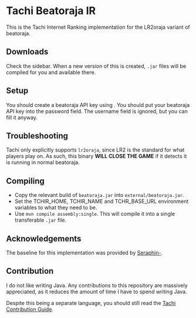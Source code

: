 # Tachi Beatoraja IR
This is the Tachi Internet Ranking implementation for the LR2oraja variant of beatoraja.

## Downloads

Check the sidebar. When a new version of this is created, `.jar` files will be compiled for you and available there.

## Setup

You should create a beatoraja API key using <TODO>.
You should put your beatoraja API key into the password field. The username field is ignored, but you can fill it anyway.

## Troubleshooting

Tachi only explicitly supports `lr2oraja`, since LR2 is the standard for what players play on.
As such, this binary **WILL CLOSE THE GAME** if it detects it is running in normal beatoraja.

## Compiling

- Copy the relevant build of `beatoraja.jar` into `external/beatoraja.jar`.
- Set the TCHIR_HOME, TCHIR_NAME and TCHR_BASE_URL environment variables to what they need to be.
- Use `mvn compile assembly:single`. This will compile it into a single transferable `.jar` file. 

## Acknowledgements

The baseline for this implementation was provided by [Seraphin-](https://github.com/Seraphin-).

## Contribution

I do not like writing Java. Any contributions to this repository are massively appreciated, as it reduces the amount of time I have to spend writing Java.

Despite this being a separate language, you should still read the [Tachi Contribution Guide](https://tachi.readthedocs.io/en/latest/codebase/contributing/).
